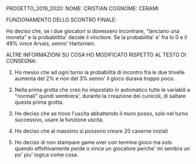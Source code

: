 PROGETTO_2019_2020:
NOME:    CRISTIAN
COGNOME:   CERAMI

FUNZIONAMENTO DELLO SCONTRO FINALE:

Ho deciso che, se i due giocatori si dovessero incontrare, "lanciano una moneta" e la probablitita' decide il vincitore. Se la probabilita' e' fra lo 0 e il 49% vince Arvais, senno' Hartornen.

ALTRE INFORMAZIONI SU COSA HO MODIFICATO RISPETTO AL TESTO DI CONSEGNA:

1) Ho messo che ad ogni turno la probabilità di incontro fra le due trivelle aumenta del 2% e non del 3% senno' il gioco durava troppo poco.

2) Nella prima grotta che creo ho impostato in automatico tutte le variabili a "normali" quindi sembrera', durante la creazione dei cunicoli, di saltare questa prima grotta.

3) Ho deciso che se trovo l'uscita abbattendo il muro posso, solo nel turno successivo, usare la funzione uscita.

4) Ho deciso che al massimo si possono creare 20 caverne iniziali

5) Ho deciso di non stampare game over con termina gioco ma solo quendo effettivamente perde o vince un giocatore perche' mi sembra un po' piu' logica come cosa. 
